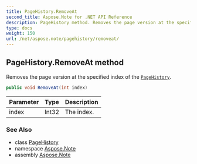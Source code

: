 ```yaml
---
title: PageHistory.RemoveAt
second_title: Aspose.Note for .NET API Reference
description: PageHistory method. Removes the page version at the specified index of the PageHistory
type: docs
weight: 150
url: /net/aspose.note/pagehistory/removeat/
---
```

## PageHistory.RemoveAt method

Removes the page version at the specified index of the [`PageHistory`](../).

```csharp
public void RemoveAt(int index)
```

| Parameter | Type | Description |
| --- | --- | --- |
| index | Int32 | The index. |

### See Also

* class [PageHistory](../)
* namespace [Aspose.Note](../../pagehistory/)
* assembly [Aspose.Note](../../../)


